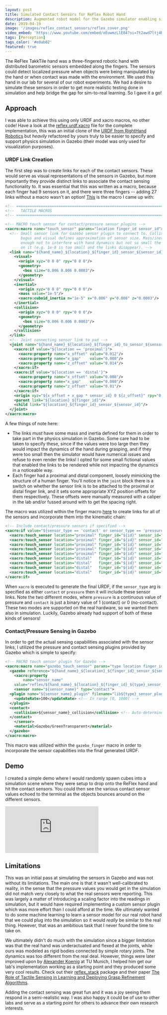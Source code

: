 ```yaml
---
layout: post
title: Simulated Contact Sensors for ReFlex Robot Hand
description: Augmented robot model for the Gazebo simulator enabling simulation of distributed contact sensors.
date: 2019-04-19
image: '/images/reflex_contact_sensors/reflex_cover.png'
video_embed: 'https://www.youtube.com/embed/oEuwmzLlE84?si=7t2awd7ltj4Bu13F'
tags: [Perception]
tags_color: '#e8ab02'
featured: true
---
```


The ReFlex TakkTile hand was a three-fingered robotic hand with distributed barometric sensors embedded along the fingers. The sensors could detect localized pressure when objects were being manipulated by the hand or when contact was made with the environment. We used this hand in our lab for several of our robot experiments. We had a desire to simulate these sensors in order to get more realistic testing done in simulation and help bridge the gap for sim-to-real learning. So I gave it a go!

## Approach

I was able to achieve this using only URDF and xacro macros, no other code! Have a look at the [reflex.urdf.xacro](https://bitbucket.org/robot-learning/ll4ma_robots_description/src/main/urdf/reflex/reflex.urdf.xacro) file for the complete implementation, this was an initial clone of the [URDF from RightHand Robotics](https://github.com/RightHandRobotics/reflex-ros-pkg/blob/master/reflex_visualizer/urdf/full_reflex_model.urdf.xacro) but _heavily_ refactored by yours truly to be easier to specify and support physics simulation in Gazebo (their model was only used for visualization purposes).   

### URDF Link Creation

The first step was to create links for each of the contact sensors. These would serve as visual representations of the sensors in Gazebo, but more importantly they provide distinct links to associate the contact sensing functionality to. It was essential that this was written as a macro, because each finger had 9 sensors on it, and there were three fingers -- adding 27 links without a macro wasn't an option! [This](https://bitbucket.org/robot-learning/ll4ma_robots_description/src/52cd3d8ce04847840e1a569b4fcc9aaa695b5ac4/urdf/reflex/reflex.urdf.xacro#lines-289:334) is the macro I came up with:

```xml
<!-- ======================================================================================= -->
<!--   TACTILE MACROS                                                                        -->
<!-- ======================================================================================= -->

<!-- MACRO touch sensor for contact/pressure sensor plugins -->
<xacro:macro name="touch_sensor" params="location finger_id sensor_id">
  <!-- Small sensor link for Gazebo sensor plugin to connect to. Collision/inertia values are
       bogus and visual defines approximation of sensor size. Mass/inertia need to be low
       enough not to interfere with hand dynamics but not so small the physics engine chokes
       on it (e.g. 1e-8 is too small and the links disappear). -->
  <link name="${hand_name}_${location}_${finger_id}_sensor_${sensor_id}">
    <visual>
      <origin xyz="0 0 0" rpy="0 0 0"/>
      <geometry>
        <box size="0.006 0.006 0.0003"/>
      </geometry>
    </visual>
    <inertial>
      <origin xyz="0 0 0" rpy="0 0 0"/>
      <mass value="1e-5"/>
      <xacro:cuboid_inertia m="1e-5" x="0.006" y="0.006" z="0.0003"/>
    </inertial>
    <collision>
      <origin xyz="0 0 0" rpy="0 0 0"/>
      <geometry>
        <box size="0.006 0.006 0.0003"/>
      </geometry>
    </collision>
  </link>
  <!-- Joint connecting sensor link to pad -->
  <joint name="${hand_name}_${location}_${finger_id}_to_sensor_${sensor_id}" type="fixed">
    <xacro:if value="${location == 'proximal'}">
      <xacro:property name="x_offset" value="0.012"/>
      <xacro:property name="x_gap"    value="0.008"/>
      <xacro:property name="z_offset" value="0.014"/>
    </xacro:if>
    <xacro:if value="${location == 'distal'}">
      <xacro:property name="x_offset" value="0.008"/>
      <xacro:property name="x_gap"    value="0.008"/>
      <xacro:property name="z_offset" value="0.01"/>
    </xacro:if>
    <origin xyz="${x_offset + x_gap * sensor_id} 0 ${z_offset}" rpy="0 0 0"/>
    <parent link="${location}_${finger_id}"/>
    <child link="${location}_${finger_id}_sensor_${sensor_id}"/>
  </joint>
</xacro:macro>
```

A few things of note here:
- The links _must_ have some mass and inertia defined for them in order to take part in the physics simulation in Gazebo. Some care had to be taken to specify these, since if the values were too large then they would impact the dynamics of the hand during grasping, and if they were too small then the simulator would have numerical issues and refuse to even render the links! I opted for some small fictional values that enabled the links to be rendered while not impacting the dynamics in a noticeable way.
- Each finger had a proximal and distal component, loosely mimicking the structure of a human finger. You'll notice in the `joint` block there is a switch on whether the sensor link is to be attached to the proximal or distal finger link, and it sets some appropriate XYZ position offsets for them respectively. These offsets were manually measured with a caliper in the lab and/or fussed around with to get the spacing right.

The macro was utilized within the finger macro [here](https://bitbucket.org/robot-learning/ll4ma_robots_description/src/52cd3d8ce04847840e1a569b4fcc9aaa695b5ac4/urdf/reflex/reflex.urdf.xacro#lines-430:441) to create links for all of the sensors and incorporate them into the kinematic chain:

```xml
<!-- Include contact/pressure sensors if specified -->
<xacro:if value="${sensor_type == 'contact' or sensor_type == 'pressure'}">
  <xacro:touch_sensor location="proximal" finger_id="${id}" sensor_id="1"/>
  <xacro:touch_sensor location="proximal" finger_id="${id}" sensor_id="2"/>
  <xacro:touch_sensor location="proximal" finger_id="${id}" sensor_id="3"/>
  <xacro:touch_sensor location="proximal" finger_id="${id}" sensor_id="4"/>
  <xacro:touch_sensor location="proximal" finger_id="${id}" sensor_id="5"/>
  <xacro:touch_sensor location="distal"   finger_id="${id}" sensor_id="1"/>
  <xacro:touch_sensor location="distal"   finger_id="${id}" sensor_id="2"/>
  <xacro:touch_sensor location="distal"   finger_id="${id}" sensor_id="3"/>
  <xacro:touch_sensor location="distal"   finger_id="${id}" sensor_id="4"/>
</xacro:if>
```

When `xacro` is executed to generate the final URDF, if the `sensor_type` arg is specified as either `contact` or `pressure` then it will include these sensor links. Note the two different modes, where `pressure` is a continuous value of pressure and `contact` is just a binary value of 1 (contact) or 0 (no-contact). These two modes are supported on the real hardware, so we wanted them also in simulation. Luckily, Gazebo already had support of both of these kinds of sensors!

### Contact/Pressure Sensing in Gazebo

In order to get the actual sensing capabilities associated with the sensor links, I utilized the pressure and contact sensing plugins provided by Gazebo which is simple to specify:
```xml
<!-- MACRO touch sensor plugin for Gazebo -->
<xacro:macro name="gazebo_touch_sensor" params="type location finger_id sensor_id">
  <gazebo reference="${hand_name}_${location}_${finger_id}_sensor_${sensor_id}">
    <xacro:property
        name="sensor_name"
    value="reflex/${hand_name}_${location}_${finger_id}_${type}_sensor_${sensor_id}"/>
    <sensor name="${sensor_name}" type="contact">
  <plugin name="${sensor_name}_plugin" filename="lib${type}_sensor_plugin.so">	
    <updateRate>100</updateRate> <!-- In range [0, 1000] -->
  </plugin>
  <contact>
    <collision>${sensor_name}_collision</collision> <!-- Auto-determined by SDF -->
  </contact>
    </sensor>
    <material>Gazebo/GreenTransparent</material>
  </gazebo>
</xacro:macro>
```

This macro was utilized within the `gazebo_finger` macro in order to incorporate the sensor capabilities into the final generated URDF. 

## Demo

I created a simple demo where I would randomly spawn cubes into a simulation scene where they were setup to drop onto the ReFlex hand and hit the contact sensors. You could then see the various contact sensor values echoed to the terminal as the objects bounces around on the different sensors. 

<p><iframe src="https://www.youtube.com/embed/oEuwmzLlE84?si=7t2awd7ltj4Bu13F" loading="lazy" frameborder="0" allowfullscreen></iframe></p>

## Limitations

This was an initial pass at simulating the sensors in Gazebo and was not without its limitations. The main one is that it wasn't well-calibrated to reality, in the sense that the pressure values you would get in the simulation did not match very closely to what the real sensors were reporting. This was largely a matter of introducing a scaling factor into the readings in simulation, but it would have required implementing a custom sensor plugin which was more effort than I could afford at the time. We ultimately wanted to do some machine learning to learn a sensor model for our real robot hand that we could plug into the simulation so it would _really_ be similar to the real thing. However, that was an ambitious task that I never found the time to take on.

We ultimately didn't do much with the simulation since a bigger limitation was that the real hand was underactuated and flexed at the joints, while ours was modeled as rigid bodies connected by simple rotary joints. The dynamics was too different from the real deal. However, things were later improved upon by [Alexander Koenig](https://axkoenig.github.io/html/about.html) at TU Munich, I helped him get our lab's implementation working as a starting point and they produced some very cool results. Check out their [reflex_stack](https://github.com/axkoenig/reflex_stack?tab=readme-ov-file) package and their paper [The Role of Tactile Sensing in Learning and Deploying Grasp Refinement Algorithms](https://arxiv.org/abs/2109.11234).

Adding the contact sensing was great fun and it was a joy seeing them respond in a semi-realistic way. I was also happy it could be of use to other labs and serve as a starting point for others to advance their own research interests.
